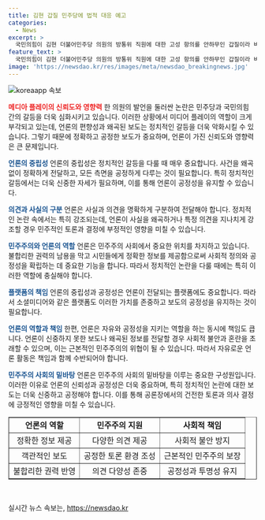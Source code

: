 ```yaml
---
title: 김현 갑질 민주당에 법적 대응 예고
categories:
  - News
excerpt: >
  국민의힘이 김현 더불어민주당 의원의 방통위 직원에 대한 고성 항의를 안하무인 갑질이라 비판하며 대국민 사과를 요구했다. 그에 대해 김 의원은 악의적인 논평이라며 법적 조치를 예고했다. 이에 최수진 수석대변인은 민주당의 독주로 오만함을 드러내며 국민에게 사과를 요구했다. 김 의원은 허위사실이라고 반박하며 법적 대응을 예고했다. 클릭을 유도하는 잘라내기된 기사 본문이기 위해서는, 상황의 전반적인 요지 및 갈등의 핵심을 나타내야 합니다.
feature_text: >
  국민의힘이 김현 더불어민주당 의원의 방통위 직원에 대한 고성 항의를 안하무인 갑질이라 비판하며 대국민 사과를 요구했다. 그에 대해 김 의원은 악의적인 논평이라며 법적 조치를 예고했다. 이에 최수진 수석대변인은 민주당의 독주로 오만함을 드러내며 국민에게 사과를 요구했다. 김 의원은 허위사실이라고 반박하며 법적 대응을 예고했다. 클릭을 유도하는 잘라내기된 기사 본문이기 위해서는, 상황의 전반적인 요지 및 갈등의 핵심을 나타내야 합니다.
image: 'https://newsdao.kr/res/images/meta/newsdao_breakingnews.jpg'
---
```


<p><img src="https://newsdao.kr/res/images/meta/newsdao_breakingnews.jpg" alt="koreaapp 속보" /></p>

<p><b><span style="color: #ee2323;">메디아 플레이의 신뢰도와 영향력</span></b>
한 의원의 발언을 둘러싼 논란은 민주당과 국민의힘 간의 갈등을 더욱 심화시키고 있습니다. 이러한 상황에서 미디어 플레이의 역할이 크게 부각되고 있는데, 언론의 편향성과 왜곡된 보도는 정치적인 갈등을 더욱 악화시킬 수 있습니다. 그렇기 때문에 정확하고 공정한 보도가 중요하며, 언론이 가진 신뢰도와 영향력은 큰 문제입니다.</p>

<p><b><span style="color: #1a5490;">언론의 중립성</span></b>
언론의 중립성은 정치적인 갈등을 다룰 때 매우 중요합니다. 사건을 왜곡 없이 정확하게 전달하고, 모든 측면을 공정하게 다루는 것이 필요합니다. 특히 정치적인 갈등에서는 더욱 신중한 자세가 필요하며, 이를 통해 언론이 공정성을 유지할 수 있습니다.</p>

<p><b><span style="color: #1a5490;">의견과 사실의 구분</span></b>
언론은 사실과 의견을 명확하게 구분하여 전달해야 합니다. 정치적인 논란 속에서는 특히 강조되는데, 언론이 사실을 왜곡하거나 특정 의견을 지나치게 강조할 경우 민주적인 토론과 결정에 부정적인 영향을 미칠 수 있습니다.</p>

<p><b><span style="color: #1a5490;">민주주의와 언론의 역할</span></b>
언론은 민주주의 사회에서 중요한 위치를 차지하고 있습니다. 불합리한 권력의 남용을 막고 시민들에게 정확한 정보를 제공함으로써 사회적 정의와 공정성을 확립하는 데 중요한 기능을 합니다. 따라서 정치적인 논란을 다룰 때에는 특히 이러한 역할에 충실해야 합니다.</p>

<p><b><span style="color: #1a5490;">플랫폼의 책임</span></b>
언론의 중립성과 공정성은 언론이 전달되는 플랫폼에도 중요합니다. 따라서 소셜미디어와 같은 플랫폼도 이러한 가치를 존중하고 보도의 공정성을 유지하는 것이 필요합니다.</p>

<p><b><span style="color: #1a5490;">언론의 역할과 책임</span></b>
한편, 언론은 자유와 공정성을 지키는 역할을 하는 동시에 책임도 큽니다. 언론이 신중하지 못한 보도나 왜곡된 정보를 전달할 경우 사회적 불안과 혼란을 초래할 수 있으며, 이는 근본적인 민주주의의 위협이 될 수 있습니다. 따라서 자유로운 언론 활동은 책임과 함께 수반되어야 합니다.</p>

<p><b><span style="color: #1a5490;">민주주의 사회의 밑바탕</span></b>
언론은 민주주의 사회의 밑바탕을 이루는 중요한 구성원입니다. 이러한 이유로 언론의 신뢰성과 공정성은 더욱 중요하며, 특히 정치적인 논란에 대한 보도는 더욱 신중하고 공정해야 합니다. 이를 통해 공론장에서의 건전한 토론과 의사 결정에 긍정적인 영향을 미칠 수 있습니다.</p>

<table style="width: 100%;" border="1">
<tbody>
<tr>
<td style="text-align: center; height: 17px;"><b>언론의 역할</b></td>
<td style="text-align: center; height: 17px;"><b>민주주의 지원</b></td>
<td style="text-align: center; height: 17px;"><b>사회적 책임</b></td>
</tr>
<tr>
<td style="text-align: center; height: 17px;">정확한 정보 제공</td>
<td style="text-align: center; height: 17px;">다양한 의견 제공</td>
<td style="text-align: center; height: 17px;">사회적 불안 방지</td>
</tr>
<tr>
<td style="text-align: center; height: 17px;">객관적인 보도</td>
<td style="text-align: center; height: 17px;">공정한 토론 환경 조성</td>
<td style="text-align: center; height: 17px;">근본적인 민주주의 보장</td>
</tr>
<tr>
<td style="text-align: center; height: 17px;">불합리한 권력 반영</td>
<td style="text-align: center; height: 17px;">의견 다양성 존중</td>
<td style="text-align: center; height: 17px;">공정성과 투명성 유지</td>
</tr>
</tbody>
</table>

<p data-ke-size="size16">&nbsp;</p>
실시간 뉴스 속보는, <a href="https://newsdao.kr" rel="dofollow">https://newsdao.kr</a>


